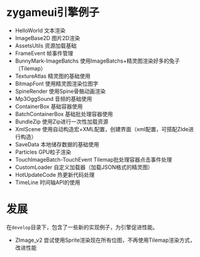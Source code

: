 # zygameui引擎例子
- HelloWorld 文本渲染
- ImageBase2D 图片2D渲染
- AssetsUtils 资源加载基础
- FrameEvent 帧事件管理
- BunnyMark-ImageBatchs 使用ImageBatchs+精灵图渲染好多的兔子（Tilemap）
- TextureAtlas 精灵图的基础使用
- BitmapFont 使用精灵图渲染位图字
- SpineRender 使用Spine骨骼动画渲染
- Mp3OggSound 音频的基础使用
- ContainerBox 基础容器使用
- BatchContainerBox 基础批处理容器使用
- BundleZip 使用Zip进行一次性加载资源
- XmlScene 使用自动构造宏+XML配置，创建界面（xml配置，可搭配ZIde进行构造）
- SaveData 本地储存数据的基础使用
- Particles GPU粒子渲染
- TouchImageBatch-TouchEvent Tilemap批处理容器点击事件处理
- CustomLoader 自定义加载器（加载JSON格式的精灵图）
- HotUpdateCode 热更新代码处理
- TimeLine 时间轴API的使用

# 发展
在`develop`目录下，包含了一些新的实现例子，为引擎促进性能。
- ZImage_v2 尝试使用Sprite渲染现在所有位图，不再使用Tilemap渲染方式，改进性能